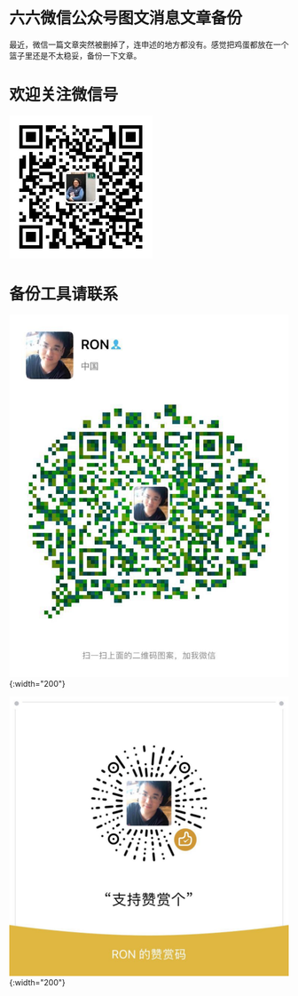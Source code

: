 # 六六微信公众号图文消息文章备份    
最近，微信一篇文章突然被删掉了，连申述的地方都没有。感觉把鸡蛋都放在一个篮子里还是不太稳妥，备份一下文章。

# 欢迎关注微信号   
![](qrcode_for_gh_5bab759275ce_258.jpg)

# 备份工具请联系   
![](WechatIMG135.jpeg){:width="200"}   

![](WechatIMG134.jpeg){:width="200"}
